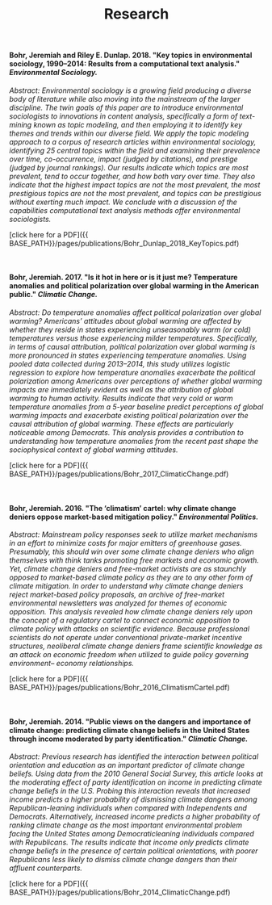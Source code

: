 ﻿---
layout: page
title: Research
description: Jeremiah Bohr's research
---

<!-- Global site tag (gtag.js) - Google Analytics -->
<script async src="https://www.googletagmanager.com/gtag/js?id=UA-127467072-1"></script>
<script>
  window.dataLayer = window.dataLayer || [];
  function gtag(){dataLayer.push(arguments);}
  gtag('js', new Date());

  gtag('config', 'UA-127467072-1');
</script>

    
#### Bohr, Jeremiah and Riley E. Dunlap. 2018. "Key topics in environmental sociology, 1990–2014: Results from a computational text analysis."  *Environmental Sociology.*
*Abstract: Environmental sociology is a growing field producing a diverse body of literature while also moving into the mainstream of the larger discipline. The twin goals of this paper are to introduce environmental sociologists to innovations in content analysis, specifically a form of text-mining known as topic modeling, and then employing it to identify key themes and trends within our diverse field. We apply the topic modeling approach to a corpus of research articles within environmental sociology, identifying 25 central topics within the field and examining their prevalence over time, co-occurrence, impact (judged by citations), and prestige (judged by journal rankings). Our results indicate which topics are most prevalent, tend to occur together, and how both vary over time. They also indicate that the highest impact topics are not the most prevalent, the most prestigious topics are not the most prevalent, and topics can be prestigious without exerting much impact. We conclude with a discussion of the capabilities computational text analysis methods offer environmental sociologists.*

[click here for a PDF]({{ BASE_PATH}}/pages/publications/Bohr_Dunlap_2018_KeyTopics.pdf)

<br />


#### Bohr, Jeremiah. 2017. "Is it hot in here or is it just me? Temperature anomalies and political polarization over global warming in the American public."  *Climatic Change.*
*Abstract: Do temperature anomalies affect political polarization over global warming? Americans’ attitudes about global warming are affected by whether they reside in states experiencing unseasonably warm (or cold) temperatures versus those experiencing milder temperatures. Specifically, in terms of causal attribution, political polarization over global warming is more pronounced in states experiencing temperature anomalies. Using pooled data collected during 2013–2014, this study utilizes logistic regression to explore how temperature anomalies exacerbate the political polarization among Americans over perceptions of whether global warming impacts are immediately evident as well as the attribution of global warming to human activity. Results indicate that very cold or warm temperature anomalies from a 5-year baseline predict perceptions of global warming impacts and exacerbate existing political polarization over the causal attribution of global warming. These effects are particularly noticeable among Democrats. This analysis provides a contribution to understanding how temperature anomalies from the recent past shape the sociophysical context of global warming attitudes.*

[click here for a PDF]({{ BASE_PATH}}/pages/publications/Bohr_2017_ClimaticChange.pdf)

<br />
    

#### Bohr, Jeremiah. 2016. "The ‘climatism’ cartel: why climate change deniers oppose market-based mitigation policy."  *Environmental Politics.*
*Abstract: Mainstream policy responses seek to utilize market mechanisms in an effort to
minimize costs for major emitters of greenhouse gases. Presumably, this
should win over some climate change deniers who align themselves with
think tanks promoting free markets and economic growth. Yet, climate change
deniers and free-market activists are as staunchly opposed to market-based
climate policy as they are to any other form of climate mitigation. In order to
understand why climate change deniers reject market-based policy proposals,
an archive of free-market environmental newsletters was analyzed for themes
of economic opposition. This analysis revealed how climate change deniers
rely upon the concept of a regulatory cartel to connect economic opposition
to climate policy with attacks on scientific evidence. Because professional
scientists do not operate under conventional private-market incentive structures,
neoliberal climate change deniers frame scientific knowledge as an
attack on economic freedom when utilized to guide policy governing environment–
economy relationships.*

[click here for a PDF]({{ BASE_PATH}}/pages/publications/Bohr_2016_ClimatismCartel.pdf)

<br />


#### Bohr, Jeremiah. 2014. "Public views on the dangers and importance of climate change: predicting climate change beliefs in the United States through income moderated by party identification." *Climatic Change.*
*Abstract: Previous research has identified the interaction between political orientation and education as an important predictor of climate change beliefs. Using data from the 2010
General Social Survey, this article looks at the moderating effect of party identification on income in predicting climate change beliefs in the U.S. Probing this interaction reveals that increased income predicts a higher probability of dismissing climate dangers among Republican-leaning individuals when compared with Independents and Democrats. Alternatively, increased income predicts a higher probability of ranking climate change as the most important environmental problem facing the United States among Democraticleaning
individuals compared with Republicans. The results indicate that income only predicts climate change beliefs in the presence of certain political orientations, with poorer Republicans
less likely to dismiss climate change dangers than their affluent counterparts.*

[click here for a PDF]({{ BASE_PATH}}/pages/publications/Bohr_2014_ClimaticChange.pdf)

<br />


<!-- Note: this is how to write a comment in HTML. Everything in here won't show up on your webpage.-->

<!--
To increase the size of the title, use fewer # in front of the paper title.
To decrease the size of the title, use more #. 
To remove the italics, remove the * before and after the description
To remove the underline from the title, remove the <u> tags (<u> and </u>)
-->
